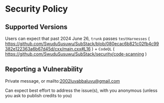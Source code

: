 # Security Policy

## Supported Versions

Users can expect that past 2024 June 26, `trunk` passes `testHarnesses` ( https://github.com/SwuduSusuwu/SubStack/blob/080ecac6b821c02fb4c99382e122363a6b67d45d/cxx/main.cxx#L16 ) + `CodeQL` ( https://github.com/SwuduSusuwu/SubStack/security/code-scanning )

## Reporting a Vulnerability

Private message, or mailto:2002luvabbaluvu@gmail.com

Can expect best effort to address the issue(s), with you anonymous (unless you ask to publish credits to you)
